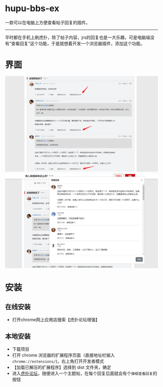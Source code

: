 # hupu-bbs-ex

一款可以在电脑上方便查看帖子回复的插件。

---

平时都在手机上刷虎扑，除了帖子内容，jrs的回复也是一大乐趣，可是电脑端没有“查看回复”这个功能，于是就想着开发一个浏览器插件，添加这个功能。

# 界面

![](/preview/1.png)
![](/preview/2.png)

# 安装

## 在线安装
- 打开chrome网上应用店搜索【虎扑论坛增强】

## 本地安装
- 下载项目
- 打开 chrome 浏览器的扩展程序页面（直接地址栏输入`chrome://extensions/`)，右上角打开开发者模式
- 【加载已解压的扩展程序】选择到 dist 文件夹，确定
- 进入[虎扑论坛](https://bbs.hupu.com/)，随便进入一个主题帖，在每个回复后面就会有个`弹框查看回复`的按钮
